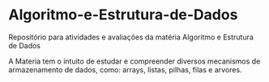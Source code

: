 # Algoritmo-e-Estrutura-de-Dados
Repositório para atividades e avaliações da matéria Algoritmo e Estrutura de Dados

A Materia tem o intuito de estudar e compreender diversos mecanismos de armazenamento de dados, como: arrays, listas, pilhas, filas e arvores.
